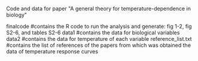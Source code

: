 Code and data for paper "A general theory for temperature-dependence in biology"

finalcode #contains the R code to run the analysis and generate: fig 1-2, fig S2-6, and tables S2-6
data1 #contains the data for biological variables
data2 #contains the data for temperature of each variable
reference_list.txt #contains the list of references of the papers from which was obtained the data of temperature response curves
